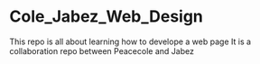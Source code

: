 # Cole_Jabez_Web_Design
This repo is all about learning how to develope a web page 
It is a collaboration repo between Peacecole and Jabez
